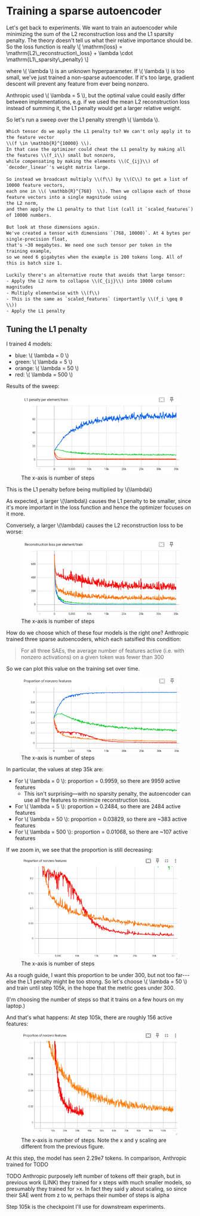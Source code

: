 # Training a sparse autoencoder

Let's get back to experiments. We want to train an autoencoder while minimizing
the sum of the L2 reconstruction loss and the L1 sparsity penalty. The theory
doesn't tell us what their relative importance should be. So the loss function is really
\\\[
\\mathrm{loss} = \\mathrm{L2\\\_reconstruction\\\_loss} + \\lambda \\cdot \\mathrm{L1\\\_sparsity\\\_penalty}
\\\]

where \\( \\lambda \\) is an unknown hyperparameter. If \\( \\lambda \\) is too small, we've just trained a
non-sparse autoencoder. If it's too large, gradient descent will prevent any feature from
ever being nonzero.

Anthropic used \\( \\lambda = 5 \\),
but the optimal value could easily differ
between implementations, e.g. if we used
the mean L2 reconstruction loss instead of summing it,
the L1 penalty would get a larger relative weight.

So let's run a sweep over the L1 penalty strength \\( \\lambda \\).

```admonish
Which tensor do we apply the L1 penalty to? We can't only apply it to the feature vector
\\(f \in \mathbb{R}^{10000} \\).
In that case the optimizer could cheat the L1 penalty by making all the features \\(f_i\\) small but nonzero,
while compensating by making the elements \\(C_{ij}\\) of `decoder_linear`'s weight matrix large.

So instead we broadcast multiply \\(f\\) by \\(C\\) to get a list of 10000 feature vectors,
each one in \\( \mathbb{R}^{768}  \\). Then we collapse each of those feature vectors into a single magnitude using
the L2 norm,
and then apply the L1 penalty to that list (call it `scaled_features`) of 10000 numbers.

But look at those dimensions again.
We've created a tensor with dimensions `(768, 10000)`. At 4 bytes per single-precision float, 
that's ~30 megabytes. We need one such tensor per token in the training example,
so we need 6 gigabytes when the example is 200 tokens long. All of this is batch size 1.

Luckily there's an alternative route that avoids that large tensor:
- Apply the L2 norm to collapse \\(C_{ij}\\) into 10000 column magnitudes
- Multiply elementwise with \\(f\\)
- This is the same as `scaled_features` (importantly \\(f_i \geq 0 \\))
- Apply the L1 penalty
```

## Tuning the L1 penalty

I trained 4 models:

- blue: \\( \\lambda = 0 \\)
- green: \\( \\lambda = 5 \\)
- orange: \\( \\lambda = 50 \\)
- red: \\( \\lambda = 500 \\)

Results of the sweep:

<figure>
  <img src=assets/l1_penalty.png alt=""/>
  <figcaption>The x-axis is number of steps</figcaption>
</figure>

This is the L1 penalty before being multiplied by \\(\\lambda\\)

As expected, a larger \\(\\lambda\\) causes the L1 penalty to be smaller,
since it's more important in the loss function and hence the optimizer
focuses on it more.

Conversely, a larger \\(\\lambda\\) causes the L2 reconstruction loss to be worse:

<figure>
  <img src=assets/l2_reconstruction_loss.png alt=""/>
  <figcaption>The x-axis is number of steps</figcaption>
</figure>

How do we choose which of these four models is the right one?
Anthropic trained three sparse autoencoders,
which each satsified this condition:

> For all three SAEs, the average number of features active (i.e. with nonzero activations) on a given token was fewer than 300

So we can plot this value on the training set over time.

<figure>
  <img src=assets/nonzero_proportion.png alt=""/>
  <figcaption>The x-axis is number of steps</figcaption>
</figure>

In particular, the values at step 35k are:

- For \\( \\lambda = 0 \\): proportion = 0.9959, so there are 9959 active features
  - This isn't surprising—with no sparsity penalty,
    the autoencoder can use all the features to minimize reconstruction loss.
- For \\( \\lambda = 5 \\): proportion =  0.2484, so there are 2484 active features
- For \\( \\lambda = 50 \\): proportion = 0.03829, so there are ~383 active features
- For \\( \\lambda = 500 \\): proportion = 0.01068, so there are ~107 active features

If we zoom in, we see that the proportion is still
decreasing:

<figure>
  <img src=assets/nonzero_proportion_zoom.png alt=""/>
  <figcaption>The x-axis is number of steps</figcaption>
</figure>

As a rough guide, I want this proportion
to be under 300, but not too far---else
the L1 penalty might be too strong.
So let's choose \\( \\lambda = 50 \\)
and train until step 105k,
in the hope that the metric goes under 300.

(I'm choosing the number of steps so that it
trains on a few hours on my laptop.)

And that's what happens: At step 105k,
there are roughly 156 active features:

<figure>
  <img src=assets/nonzero_proportion_105k.png alt=""/>
  <figcaption>The x-axis is number of steps. Note the x and y scaling are different from the previous figure.</figcaption>
</figure>

At this step, the model has seen
2.29e7 tokens. In comparison,
Anthropic trained for TODO

TODO Anthropic purposely  left number of tokens off their graph, but in previous work (LINK) they trained for x steps with much smaller models, so presumably they trained for >x. In fact they said y about scaling, so since their SAE went from z to w, perhaps their number of steps is alpha

Step 105k is the checkpoint I'll use for downstream
experiments.
